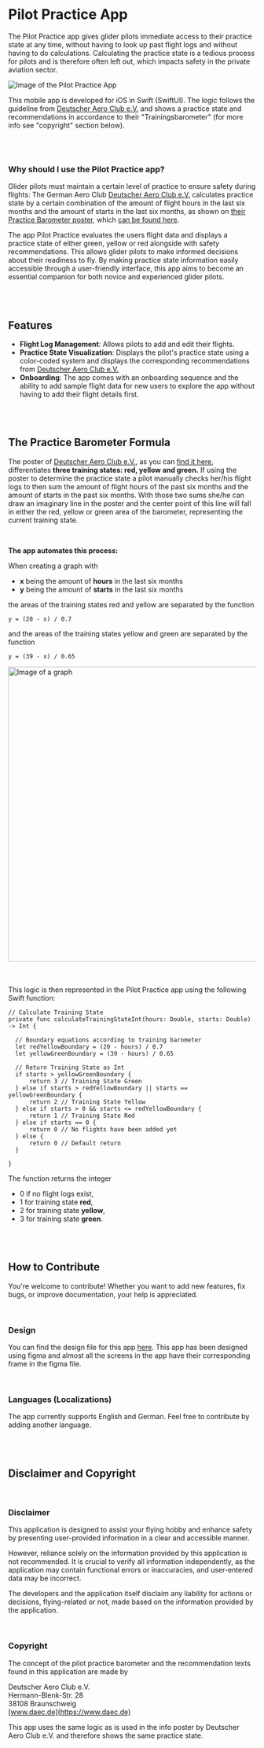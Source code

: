 

# Pilot Practice App

The Pilot Practice app gives glider pilots immediate access to their practice state at any time, without having to look up past flight logs and without having to do calculations.
Calculating the practice state is a tedious process for pilots and is therefore often left out, which impacts safety in the private aviation sector.


<img src="https://github.com/jonasclick/TBARO-Images/blob/main/Sideways%20with%20Text%20small.png" alt="Image of the Pilot Practice App" style="max-width: 100%; height: auto;">

This mobile app is developed for iOS in Swift (SwiftUI). The logic follows the guideline from [Deutscher Aero Club e.V.](https://www.daec.de) and shows a practice state and recommendations in accordance to their "Trainingsbarometer" (for more info see "copyright" section below).

<br><br>

### Why should I use the Pilot Practice app?

Glider pilots must maintain a certain level of practice to ensure safety during flights: The German Aero Club [Deutscher Aero Club e.V.](https://www.daec.de) calculates practice state by a certain combination of the amount of flight hours in the last six months and the amount of starts in the last six months, as shown on [their Practice Barometer poster](https://www.daec.de/media/files/2023/Sportarten/Segelflug/Downloads/DAeC-Trainingbarometer_A3-Plakat_RZ_Druck_a.pdf), which [can be found here](https://www.daec.de/sportarten/segelflug/downloads-termine/#c505).

The app Pilot Practice evaluates the users flight data and displays a practice state of either green, yellow or red alongside with safety recommendations. This allows glider pilots to make informed decisions about their readiness to fly. By making practice state information easily accessible through a user-friendly interface, this app aims to become an essential companion for both novice and experienced glider pilots.

<br><br>

## Features

-   **Flight Log Management**: Allows pilots to add and edit their flights.
-  **Practice State Visualization**: Displays the pilot's practice state using a color-coded system and displays the corresponding recommendations from [Deutscher Aero Club e.V.](https://www.daec.de)
-   **Onboarding**: The app comes with an onboarding sequence and the ability to add sample flight data for new users to explore the app without having to add their flight details first.

<br><br>

## The Practice Barometer Formula
The poster of [Deutscher Aero Club e.V.](https://www.daec.de), as you can [find it here](https://www.daec.de/media/files/2023/Sportarten/Segelflug/Downloads/DAeC-Trainingbarometer_A3-Plakat_RZ_Druck_a.pdf), differentiates **three training states: red, yellow and green.** If using the poster to determine the practice state a pilot manually checks her/his flight logs to then sum the amount of flight hours of the past six months and the amount of starts in the past six months. With those two sums she/he can draw an imaginary line in the poster and the center point of this line will fall in either the red, yellow or green area of the barometer, representing the current training state.

<br>

**The app automates this process:**

When creating a graph with 
 - **x** being the amount of **hours** in the last six months
 - **y** being the amount of **starts** in the last six months

the areas of the training states red and yellow are separated by the function

    y = (20 - x) / 0.7
    
and the areas of the training states yellow and green are separated by the function

    y = (39 - x) / 0.65


<img src="https://github.com/jonasclick/TBARO-Images/blob/main/Separator%20Lines%20Graph.png?raw=true" alt="Image of a graph" height="600">

<br><br>
This logic is then represented in the Pilot Practice app using the following Swift function:
        
    // Calculate Training State
    private func calculateTrainingStateInt(hours: Double, starts: Double) -> Int {
        
      // Boundary equations according to training barometer
      let redYellowBoundary = (20 - hours) / 0.7
      let yellowGreenBoundary = (39 - hours) / 0.65
      
      // Return Training State as Int
      if starts > yellowGreenBoundary {
          return 3 // Training State Green
      } else if starts > redYellowBoundary || starts == yellowGreenBoundary {
          return 2 // Training State Yellow
      } else if starts > 0 && starts <= redYellowBoundary {
          return 1 // Training State Red
      } else if starts == 0 {
          return 0 // No flights have been added yet
      } else {
          return 0 // Default return
      }
      
    }
    
The function returns the integer
 - 0 if no flight logs exist,
 - 1 for training state **red**,
 - 2 for training state **yellow**,
 - 3 for training state **green**.



<br><br>

## How to Contribute

You're welcome to contribute! Whether you want to add new features, fix bugs, or improve documentation, your help is appreciated.

<br>

### Design

You can find the design file for this app [here](https://www.figma.com/design/L1Fn3gFKQ1TWshIywxj2zx/Trainingsbarometer-App?node-id=0-1&t=8CDHrlqvVWP6JOLS-1).
This app has been designed using figma and almost all the screens in the app have their corresponding frame in the figma file.

<br>

### Languages (Localizations)

The app currently supports English and German. Feel free to contribute by adding another language.

<br><br>

## Disclaimer and Copyright

<br>

### Disclaimer

This application is designed to assist your flying hobby and enhance safety by presenting user-provided information in a clear and accessible manner.

However, reliance solely on the information provided by this application is not recommended. It is crucial to verify all information independently, as the application may contain functional errors or inaccuracies, and user-entered data may be incorrect.

The developers and the application itself disclaim any liability for actions or decisions, flying-related or not, made based on the information provided by the application.

<br>

### Copyright

The concept of the pilot practice barometer and the recommendation texts found in this application are made by

Deutscher Aero Club e.V.  
Hermann-Blenk-Str. 28  
38108 Braunschweig  
[www.daec.de](https://www.daec.de)

This app uses the same logic as is used in the info poster by Deutscher Aero Club e.V. and therefore shows the same practice state.
